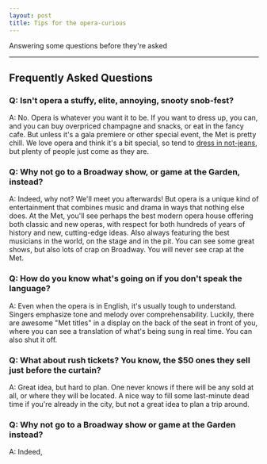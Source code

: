 ```yaml
---
layout: post
title: Tips for the opera-curious
---
```


Answering some questions before they're asked

***

## Frequently Asked Questions

### Q: Isn't opera a stuffy, elite, annoying, snooty snob-fest?
A: No. Opera is whatever you want it to be. If you want to dress up, you can, and you can buy overpriced champagne and snacks, or eat in the fancy cafe. But unless it's a gala premiere or other special event, the Met is pretty chill. We love opera and think it's a bit special, so tend to [dress in not-jeans](https://photos.google.com/share/AF1QipOnmyRT9zl2K7GrFnD2j2q2quYIb2FLLj-dFSin8afJo-R-kZm8zu4_QttxU3zuwA?key=eFNlb21XeHpNa2hRSU9MRVpYZUFiVDVnMHFQWWdR), but plenty of people just come as they are.

### Q: Why not go to a Broadway show, or game at the Garden, instead?
A: Indeed, why not? We'll meet you afterwards! But opera is a unique kind of entertainment that combines music and drama in ways that nothing else does. At the Met, you'll see perhaps the best modern opera house offering both classic and new operas, with respect for both hundreds of years of history and new, cutting-edge ideas. Also always featuring the best musicians in the world, on the stage and in the pit. You can see some great shows, but also lots of crap on Broadway. You will never see crap at the Met. 

### Q: How do you know what's going on if you don't speak the language?
A: Even when the opera is in English, it's usually tough to understand. Singers emphasize tone and melody over comprehensability. Luckily, there are awesome "Met titles" in a display on the back of the seat in front of you, where you can see a translation of what's being sung in real time. You can also shut it off. 

### Q: What about rush tickets? You know, the $50 ones they sell just before the curtain?
A: Great idea, but hard to plan. One never knows if there will be any sold at all, or where they will be located. A nice way to fill some last-minute dead time if you're already in the city, but not a great idea to plan a trip around.

### Q: Why not go to a Broadway show or game at the Garden instead?
A: Indeed, 


